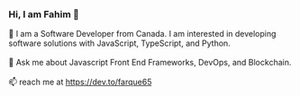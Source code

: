 ### Hi, I am Fahim 👋
<!-- <p align="left"> <img src="https://komarev.com/ghpvc/?username=farque65&label=PROFILE+VIEWS&color=0e75b6&style=plastic" alt="mini-pingu" /> </p> -->

💾 I am a Software Developer from Canada. I am interested in developing software solutions with JavaScript, TypeScript, and Python.
<br/>
<br/>
💬 Ask me about Javascript Front End Frameworks, DevOps, and Blockchain.
<br/>
<br/>
📫 reach me at https://dev.to/farque65
<br/>
<br/>

<!--
**farque65/farque65** is a ✨ _special_ ✨ repository because its `README.md` (this file) appears on your GitHub profile.

Here are some ideas to get you started:

- 🔭 I’m currently working on ...
- 🌱 I’m currently learning ...
- 👯 I’m looking to collaborate on ...
- 🤔 I’m looking for help with ...
- 💬 Ask me about ...
- 📫 How to reach me: ...
- 😄 Pronouns: ...
- ⚡ Fun fact: ...
-->
